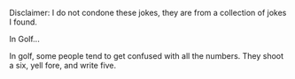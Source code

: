 Disclaimer: I do not condone these jokes, they are from a collection of jokes I found.

In Golf...

In golf, some people tend to get confused with all the numbers. They shoot a six, yell fore, and write five.

